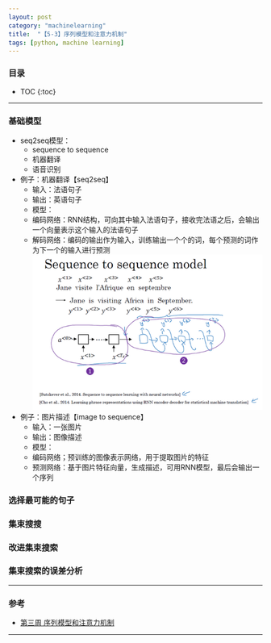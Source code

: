 ```yaml
---
layout: post
category: "machinelearning"
title:  "【5-3】序列模型和注意力机制"
tags: [python, machine learning]
---
```


<script type="text/javascript" async
  src="https://cdn.mathjax.org/mathjax/latest/MathJax.js?config=TeX-MML-AM_CHTML">
</script>

### 目录

- TOC
{:toc}

---

### 基础模型

* seq2seq模型：
	* sequence to sequence
	* 机器翻译
	* 语音识别
* 例子：机器翻译【seq2seq】
	* 输入：法语句子
	* 输出：英语句子
	* 模型：
	* 编码网络：RNN结构，可向其中输入法语句子，接收完法语之后，会输出一个向量表示这个输入的法语句子
	* 解码网络：编码的输出作为输入，训练输出一个个的词，每个预测的词作为下一个的输入进行预测 [![20191012204131](https://raw.githubusercontent.com/Tsinghua-gongjing/blog_codes/master/images/20191012204131.png)](https://raw.githubusercontent.com/Tsinghua-gongjing/blog_codes/master/images/20191012204131.png)
* 例子：图片描述【image to sequence】
	* 输入：一张图片
	* 输出：图像描述
	* 模型：
	* 编码网络；预训练的图像表示网络，用于提取图片的特征
	* 预测网络：基于图片特征向量，生成描述，可用RNN模型，最后会输出一个序列

### 选择最可能的句子

### 集束搜搜

### 改进集束搜索

### 集束搜索的误差分析

---

### 参考

* [第三周 序列模型和注意力机制](http://www.ai-start.com/dl2017/html/lesson5-week3.html)

---




